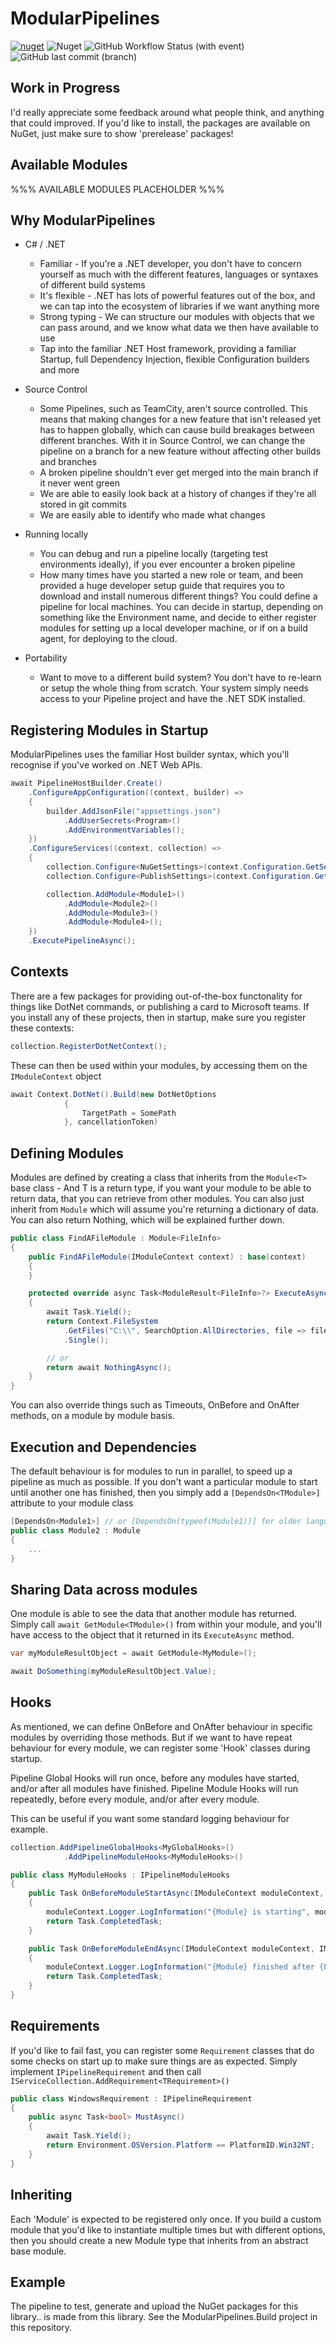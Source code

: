 # ModularPipelines

[![nuget](https://img.shields.io/nuget/v/ModularPipelines.svg)](https://www.nuget.org/packages/ModularPipelines/)
![Nuget](https://img.shields.io/nuget/dt/ModularPipelines)
![GitHub Workflow Status (with event)](https://img.shields.io/github/actions/workflow/status/thomhurst/ModularPipelines/dotnet.yml)
![GitHub last commit (branch)](https://img.shields.io/github/last-commit/thomhurst/ModularPipelines/main)


## Work in Progress
I'd really appreciate some feedback around what people think, and anything that could improved.
If you'd like to install, the packages are available on NuGet, just make sure to show 'prerelease' packages!

## Available Modules

%%% AVAILABLE MODULES PLACEHOLDER %%%

## Why ModularPipelines

- C# / .NET

  - Familiar - If you're a .NET developer, you don't have to concern yourself as much with the different features, languages or syntaxes of different build systems
  - It's flexible - .NET has lots of powerful features out of the box, and we can tap into the ecosystem of libraries if we want anything more
  - Strong typing - We can structure our modules with objects that we can pass around, and we know what data we then have available to use
  - Tap into the familiar .NET Host framework, providing a familiar Startup, full Dependency Injection, flexible Configuration builders and more

- Source Control

  - Some Pipelines, such as TeamCity, aren't source controlled. This means that making changes for a new feature that isn't released yet has to happen globally, which can cause build breakages between different branches. With it in Source Control, we can change the pipeline on a branch for a new feature without affecting other builds and branches
  - A broken pipeline shouldn't ever get merged into the main branch if it never went green
  - We are able to easily look back at a history of changes if they're all stored in git commits
  - We are easily able to identify who made what changes

- Running locally

  - You can debug and run a pipeline locally (targeting test environments ideally), if you ever encounter a broken pipeline
  - How many times have you started a new role or team, and been provided a huge developer setup guide that requires you to download and install numerous different things? You could define a pipeline for local machines. You can decide in startup, depending on something like the Environment name, and decide to either register modules for setting up a local developer machine, or if on a build agent, for deploying to the cloud.

- Portability

  - Want to move to a different build system? You don't have to re-learn or setup the whole thing from scratch. Your system simply needs access to your Pipeline project and have the .NET SDK installed.

## Registering Modules in Startup

ModularPipelines uses the familiar Host builder syntax, which you'll recognise if you've worked on .NET Web APIs.

```csharp
await PipelineHostBuilder.Create()
    .ConfigureAppConfiguration((context, builder) =>
    {
        builder.AddJsonFile("appsettings.json")
            .AddUserSecrets<Program>()
            .AddEnvironmentVariables();
    })
    .ConfigureServices((context, collection) =>
    {
        collection.Configure<NuGetSettings>(context.Configuration.GetSection("NuGet"));
        collection.Configure<PublishSettings>(context.Configuration.GetSection("Publish"));

        collection.AddModule<Module1>()
            .AddModule<Module2>()
            .AddModule<Module3>()
            .AddModule<Module4>();
    })
    .ExecutePipelineAsync();
```

## Contexts
There are a few packages for providing out-of-the-box functonality for things like DotNet commands, or publishing a card to Microsoft teams.
If you install any of these projects, then in startup, make sure you register these contexts:
```csharp
collection.RegisterDotNetContext();
```

These can then be used within your modules, by accessing them on the `IModuleContext` object
```csharp
await Context.DotNet().Build(new DotNetOptions
            {
                TargetPath = SomePath
            }, cancellationToken)
```

## Defining Modules

Modules are defined by creating a class that inherits from the `Module<T>` base class - And T is a return type, if you want your module to be able to return data, that you can retrieve from other modules. You can also just inherit from `Module` which will assume you're returning a dictionary of data. You can also return Nothing, which will be explained further down.

```csharp
public class FindAFileModule : Module<FileInfo>
{
    public FindAFileModule(IModuleContext context) : base(context)
    {
    }

    protected override async Task<ModuleResult<FileInfo>?> ExecuteAsync(CancellationToken cancellationToken)
    {
        await Task.Yield();
        return Context.FileSystem
            .GetFiles("C:\\", SearchOption.AllDirectories, file => file.Name == "MyJsonFile.json")
            .Single();

        // or
        return await NothingAsync();
    }
}
```

You can also override things such as Timeouts, OnBefore and OnAfter methods, on a module by module basis.

## Execution and Dependencies

The default behaviour is for modules to run in parallel, to speed up a pipeline as much as possible. If you don't want a particular module to start until another one has finished, then you simply add a `[DependsOn<TModule>]` attribute to your module class

```csharp
[DependsOn<Module1>] // or [DependsOn(typeof(Module1))] for older language versions
public class Module2 : Module
{
    ...
}
```

## Sharing Data across modules

One module is able to see the data that another module has returned. Simply call `await GetModule<TModule>()` from within your module, and you'll have access to the object that it returned in its `ExecuteAsync` method.

```csharp
var myModuleResultObject = await GetModule<MyModule>();

await DoSomething(myModuleResultObject.Value);
```

## Hooks

As mentioned, we can define OnBefore and OnAfter behaviour in specific modules by overriding those methods. But if we want to have repeat behaviour for every module, we can register some 'Hook' classes during startup.

Pipeline Global Hooks will run once, before any modules have started, and/or after all modules have finished. Pipeline Module Hooks will run repeatedly, before every module, and/or after every module.

This can be useful if you want some standard logging behaviour for example.

```csharp
collection.AddPipelineGlobalHooks<MyGlobalHooks>()
            .AddPipelineModuleHooks<MyModuleHooks>()
```

```csharp
public class MyModuleHooks : IPipelineModuleHooks
{
    public Task OnBeforeModuleStartAsync(IModuleContext moduleContext, IModule module)
    {
        moduleContext.Logger.LogInformation("{Module} is starting", module.GetType().Name);
        return Task.CompletedTask;
    }

    public Task OnBeforeModuleEndAsync(IModuleContext moduleContext, IModule module)
    {
        moduleContext.Logger.LogInformation("{Module} finished after {Elapsed}", module.GetType().Name, module.Duration);
        return Task.CompletedTask;
    }
}
```

## Requirements

If you'd like to fail fast, you can register some `Requirement` classes that do some checks on start up to make sure things are as expected. Simply implement `IPipelineRequirement` and then call `IServiceCollection.AddRequirement<TRequirement>()`

```csharp
public class WindowsRequirement : IPipelineRequirement
{
    public async Task<bool> MustAsync()
    {
        await Task.Yield();
        return Environment.OSVersion.Platform == PlatformID.Win32NT;
    }
}
```

## Inheriting

Each 'Module' is expected to be registered only once. If you build a custom module that you'd like to instantiate multiple times but with different options, then you should create a new Module type that inherits from an abstract base module.

## Example

The pipeline to test, generate and upload the NuGet packages for this library.. is made from this library. See the ModularPipelines.Build project in this repository.
